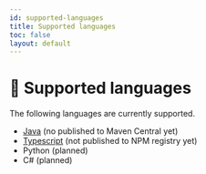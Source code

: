 ```yaml
---
id: supported-languages
title: Supported languages
toc: false
layout: default
---
```


# 🎤 Supported languages

The following languages are currently supported.

- [Java](java.md) (no published to Maven Central yet)
- [Typescript](typescript.md) (not published to NPM registry yet)
- Python (planned)
- C# (planned)
